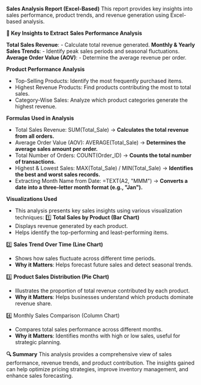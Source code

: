 **Sales Analysis Report (Excel-Based)**
This report provides key insights into sales performance, product trends, and revenue generation using Excel-based analysis.

**📌 Key Insights to Extract**
**Sales Performance Analysis**

**Total Sales Revenue**:
    - Calculate total revenue generated.
**Monthly & Yearly Sales Trends**:
    - Identify peak sales periods and seasonal fluctuations.
**Average Order Value (AOV)**:
    - Determine the average revenue per order.

**Product Performance Analysis**
  - Top-Selling Products: Identify the most frequently purchased items.
  - Highest Revenue Products: Find products contributing the most to total sales.
  - Category-Wise Sales: Analyze which product categories generate the highest revenue.

**Formulas Used in Analysis**
  - Total Sales Revenue: SUM(Total_Sale) → **Calculates the total revenue from all orders.**
  - Average Order Value (AOV): AVERAGE(Total_Sale) → **Determines the average sales amount per order.**
  - Total Number of Orders: COUNT(Order_ID) → **Counts the total number of transactions.**
  - Highest & Lowest Sales: MAX(Total_Sale) / MIN(Total_Sale) → **Identifies the best and worst sales records.**
  - Extracting Month Name from Date: =TEXT(A2, "MMM") → **Converts a date into a three-letter month format (e.g., "Jan").**

**Visualizations Used**
  - This analysis presents key sales insights using various visualization techniques:
1️⃣ **Total Sales by Product (Bar Chart)**
  - Displays revenue generated by each product.
  - Helps identify the top-performing and least-performing items.
    
2️⃣ **Sales Trend Over Time (Line Chart)**
  - Shows how sales fluctuate across different time periods.
  - **Why it Matters**: Helps forecast future sales and detect seasonal trends.

3️⃣ **Product Sales Distribution (Pie Chart)**
  - Illustrates the proportion of total revenue contributed by each product.
  - **Why it Matters**: Helps businesses understand which products dominate revenue share.

4️⃣ Monthly Sales Comparison (Column Chart)
  - Compares total sales performance across different months.
  - **Why it Matters**: Identifies months with high or low sales, useful for strategic planning.

**🔍 Summary**
This analysis provides a comprehensive view of sales performance, revenue trends, and product contribution. The insights gained can help optimize pricing strategies, improve inventory management, and enhance sales forecasting.


